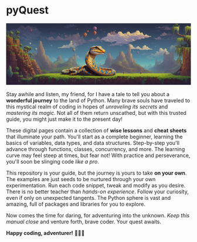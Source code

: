 # pyQuest

![pyQuest](img/background.jpg)

Stay awhile and listen, my friend, for I have a tale to tell you about a **wonderful journey** to the land of Python. Many brave souls have traveled to this mystical realm of coding in hopes of *unraveling its secrets* and *mastering its magic*. Not all of them return unscathed, but with this trusted guide, you might just make it to the present day!

These digital pages contain a collection of **wise lessons** and **cheat sheets** that illuminate your path. You'll start as a complete beginner, learning the basics of variables, data types, and data structures. Step-by-step you'll advance through functions, classes, concurrency, and more. The learning curve may feel steep at times, but fear not! With practice and perseverance, you'll soon be slinging code *like a pro*.

This repository is your guide, but the journey is yours to take **on your own**. The examples are just seeds to be nurtured through your own experimentation. Run each code snippet, tweak and modify as you desire. There is no better teacher than *hands-on experience*. Follow your curiosity, even if only on unexpected tangents. The Python sphere is vast and amazing, full of packages and libraries for you to explore.

Now comes the time for daring, for adventuring into the unknown. *Keep this manual close* and venture forth, brave coder. Your quest awaits.

**Happy coding, adventurer!** 🐍🏰🔮
